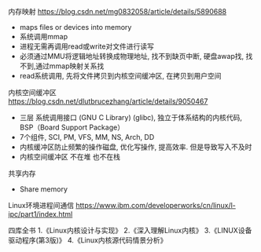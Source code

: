 内存映射
https://blog.csdn.net/mg0832058/article/details/5890688
+ maps files or devices into memory
+ 系统调用mmap
+ 进程无需再调用read或write对文件进行读写
+ 必须通过MMU将逻辑地址转换成物理地址, 找不到缺页中断, 硬盘awap找, 找不到,通过mmap映射关系找
+ read系统调用, 先将文件拷贝到内核空间缓冲区, 在拷贝到用户空间

内核空间缓冲区
https://blog.csdn.net/dlutbrucezhang/article/details/9050467
+ 三层 系统调用接口 (GNU C Library) (glibc), 独立于体系结构的内核代码,  BSP（Board Support Package）
+ 7个组件, SCI, PM, VFS, MM, NS, Arch, DD
+ 内核缓冲区防止频繁的操作磁盘, 优化写操作, 提高效率. 但是导致写入不及时
+ 内核空间缓冲区 不在堆 也不在栈

共享内存
+ Share memory

Linux环境进程间通信
https://www.ibm.com/developerworks/cn/linux/l-ipc/part1/index.html

四库全书
1.《Linux内核设计与实现》
2.《深入理解Linux内核》
3.《LINUX设备驱动程序(第3版)》
4.《Linux内核源代码情景分析》